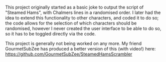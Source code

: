 This project originally started as a basic joke to output the script of "Steamed Hams", with Chalmers lines in a randomised order. I later had the idea to extend this functionality to other characters, and coded it to do so; the code allows for the selection of which characters should be randomised, however I never created the user interface to be able to do so, so it has to be toggled directly via the code.

This project is generally not being worked on any more. My friend GourmetSubZee has produced a better version of this (with video!) here: https://github.com/GourmetSubZee/SteamedHamsScrambler
